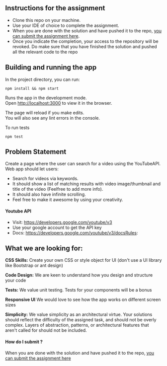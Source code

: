  ## Instructions for the assignment
* Clone this repo on your machine.
* Use your IDE of choice to complete the assignment.
* When you are done with the solution and have pushed it to the repo, [you can submit the assignment here](https://app.snapcode.review/submission_links/3d3e7076-17b9-4b0b-9e37-68cb4f222507).
* Once you indicate the completion, your access to the repository will be revoked. Do make sure that you have finished the solution and pushed all the relevant code to the repo


## Building and running the app
In the project directory, you can run:

`npm install && npm start`

Runs the app in the development mode.\
Open [http://localhost:3000](http://localhost:3000) to view it in the browser.

The page will reload if you make edits.\
You will also see any lint errors in the console.

To run tests

`npm test`


## Problem Statement
Create a page where the user can search for a video using the YouTubeAPI. 
Web app should let users:
* Search for videos via keywords.
* It should show a list of matching results with video image/thumbnail and title of the video (Feelfree to add more info).
* It should also have infinite scrolling.
* Feel free to make it awesome by using your creativity.

#### Youtube API
* Visit: https://developers.google.com/youtube/v3
* Use your google account to get the API key
* Docs: https://developers.google.com/youtube/v3/docsRules: 

## What we are looking for:

**CSS Skills:** Create your own CSS or style object for UI (don't use a UI library like Bootstrap or ant design)

**Code Design:** We are keen to understand how you design and structure your code

**Tests:** We value unit testing. Tests for your components will be a bonus

**Responsive UI** We would love to see how the app works on different screen sizes

**Simplicity:** We value simplicity as an architectural virtue. Your solutions should reflect the difficulty of the assigned task, and should not be overly complex. Layers of abstraction, patterns, or architectural features that aren't called for should not be included.

#### How do I submit ?

When you are done with the solution and have pushed it to the repo, [you can submit the assignment here](https://app.snapcode.review/submission_links/3d3e7076-17b9-4b0b-9e37-68cb4f222507)


